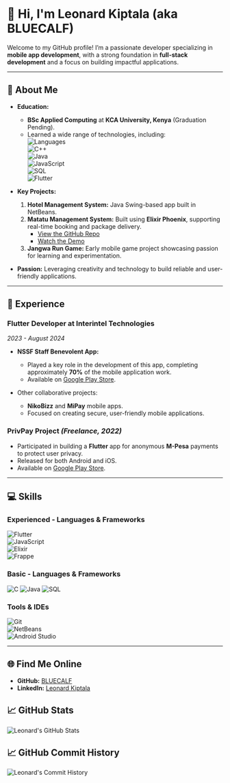 # 👋 Hi, I'm Leonard Kiptala (aka **BLUECALF**)

Welcome to my GitHub profile! I’m a passionate developer specializing in **mobile app development**, with a strong foundation in **full-stack development** and a focus on building impactful applications.

---

## 🌟 **About Me**

- **Education:**  
  - **BSc Applied Computing** at **KCA University, Kenya** (Graduation Pending).  
  - Learned a wide range of technologies, including:  
    ![Languages](https://img.shields.io/badge/-C-blue?style=flat-square&logo=c&logoColor=white)  
    ![C++](https://img.shields.io/badge/-C++-blue?style=flat-square&logo=cplusplus&logoColor=white)  
    ![Java](https://img.shields.io/badge/-Java-orange?style=flat-square&logo=java&logoColor=white)  
    ![JavaScript](https://img.shields.io/badge/-JavaScript-yellow?style=flat-square&logo=javascript&logoColor=white)  
    ![SQL](https://img.shields.io/badge/-SQL-blue?style=flat-square&logo=postgresql&logoColor=white)  
    ![Flutter](https://img.shields.io/badge/-Flutter-blue?style=flat-square&logo=flutter&logoColor=white)  

- **Key Projects:**  
  1. **Hotel Management System:** Java Swing-based app built in NetBeans.  
  2. **Matatu Management System:** Built using **Elixir Phoenix**, supporting real-time booking and package delivery.  
     - [View the GitHub Repo](https://github.com/BLUECALF/mololine_ride_booking_app)  
     - [Watch the Demo](https://www.youtube.com/watch?v=lI7Wze_patE)  
  3. **Jangwa Run Game:** Early mobile game project showcasing passion for learning and experimentation.  

- **Passion:** Leveraging creativity and technology to build reliable and user-friendly applications.  

---

## 💼 **Experience**

### **Flutter Developer at Interintel Technologies**  
*2023 - August 2024*  
- **NSSF Staff Benevolent App:**  
  - Played a key role in the development of this app, completing approximately **70%** of the mobile application work.  
  - Available on [Google Play Store](https://play.google.com/store/apps/details?id=com.nsbf_mobile.app&hl=en).  

- Other collaborative projects:  
  - **NikoBizz** and **MiPay** mobile apps.  
  - Focused on creating secure, user-friendly mobile applications.  

### **PrivPay Project** *(Freelance, 2022)*  
- Participated in building a **Flutter** app for anonymous **M-Pesa** payments to protect user privacy.  
- Released for both Android and iOS.  
- Available on [Google Play Store](https://play.google.com/store/apps/details?id=com.privpay.app&hl=en). 
---

## 💻 **Skills**

### **Experienced - Languages & Frameworks** 
![Flutter](https://img.shields.io/badge/-Flutter-blue?style=for-the-badge&logo=flutter&logoColor=white)  
![JavaScript](https://img.shields.io/badge/-JavaScript-yellow?style=for-the-badge&logo=javascript&logoColor=black)  
![Elixir](https://img.shields.io/badge/-Elixir-purple?style=for-the-badge&logo=elixir&logoColor=white)  
![Frappe](https://img.shields.io/badge/-Frappe-orange?style=for-the-badge&logo=frappe&logoColor=white)  


### **Basic - Languages & Frameworks**
![C](https://img.shields.io/badge/-C-blue?style=for-the-badge&logo=c&logoColor=white) 
![Java](https://img.shields.io/badge/-Java-orange?style=for-the-badge&logo=java&logoColor=white) 
![SQL](https://img.shields.io/badge/-SQL-blue?style=for-the-badge&logo=postgresql&logoColor=white)

### **Tools & IDEs**
![Git](https://img.shields.io/badge/-Git-black?style=for-the-badge&logo=git&logoColor=red)  
![NetBeans](https://img.shields.io/badge/-NetBeans-blue?style=for-the-badge&logo=apache-netbeans-ide&logoColor=white)  
![Android Studio](https://img.shields.io/badge/-Android%20Studio-green?style=for-the-badge&logo=android-studio&logoColor=white)  

---

## 🌐 **Find Me Online**
- **GitHub:** [BLUECALF](https://github.com/BLUECALF)  
- **LinkedIn:** [Leonard Kiptala](https://www.linkedin.com/in/leonard-kiptala-b08099261/)  


## 📈 **GitHub Stats**
![Leonard's GitHub Stats](https://github-readme-stats.vercel.app/api?username=BLUECALF&show_icons=true&theme=radical)

## 📈 GitHub Commit History

![Leonard's Commit History](https://github-readme-streak-stats.herokuapp.com?user=BLUECALF&theme=radical&date_format=M%20j%5B%2C%20Y%5D)


